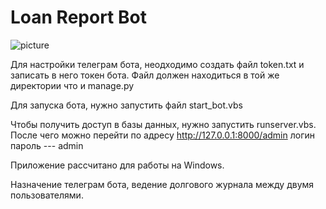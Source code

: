 # Loan Report Bot
![picture](https://miro.medium.com/max/500/0*iSKHWwuzsr0roZCy.png)

Для настройки телеграм бота, неодходимо создать файл token.txt и записать в него токен бота. Файл должен находиться в той же директории что и manage.py

Для запуска бота, нужно запустить файл start_bot.vbs

Чтобы получить доступ в базы данных, нужно запустить runserver.vbs. После чего можно перейти по адресу http://127.0.0.1:8000/admin
логин пароль --- admin

Приложение рассчитано для работы на Windows. 

Назначение телеграм бота, ведение долгового журнала между двумя пользователями.

